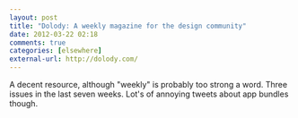 ```yaml
---
layout: post  
title: "Dolody: A weekly magazine for the design community"  
date: 2012-03-22 02:18  
comments: true  
categories: [elsewhere]
external-url: http://dolody.com/  
---
```


A decent resource, although "weekly" is probably too strong a word. Three issues in the last seven weeks. Lot's of annoying tweets about app bundles though.
